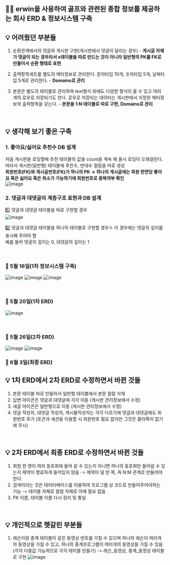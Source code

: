 
## 🏌️‍♂️ erwin을 사용하여 골프와 관련된 종합 정보를 제공하는 회사 ERD &amp; 정보시스템 구축


## 💡 어려웠던 부분들

1. 순환관계에서의 댓글와 게시판 구현(게시판에서 댓글이 달리는 경우) - **게시글 자체가 댓글이 되는 경우라서 x테이블을 따로 만드는 것이 아니라 일반형의 PK를 FK로 만들어서 순환 형태로 표현**

2. 출력항목세트를 별도의 메타정보로 관리한다. 문자타입 10개, 숫자타입 5개, 날짜타입 5개로 관리한다. - **Domains로 관리**

3. 본문은 별도의 테이블로 관리하며 text형식 외에도 다양한 형식이 올 수 있고 여러 개의 로우로 저장되기도 한다. 로우로 저장되는 데이터는 게시판에서 지정한 메타정보의 출력항목을 갖는다. - **본문을 1:N 테이블로 따로 구현, Domains로 관리**

<br>

## 💡 생각해 보기 좋은 구축

### **1. 좋아요/싫어요 추천수 DB 설계**<br>
처음 게시판을 로딩할때 추천 테이블의 값을 count을 계속 해 올시 로딩이 오래걸린다.<br> 따라서 게시판(일반형) 테이블에 추천수, 반대수 컬럼을 따로 생성<br>
**회원번호(FK)와 게시글번호(FK)가 하나의 PK -> 하나의 게시글에는 회원 한면당 좋아요 혹은 싫어요 혹은 취소가 가능하기에 회원번호로 중복여부 확인**<br>
![image](https://user-images.githubusercontent.com/53335160/119469293-2ccd9200-bd82-11eb-8db3-eba8a59652fc.png)

### **2. 댓글과 대댓글의 계층구조 표현과 DB 설계**<br>
1️⃣ 댓글과 대댓글 테이블을 따로 구현할 경우<br>
![image](https://user-images.githubusercontent.com/53335160/119774418-1bf55b80-befd-11eb-8d15-5315d1c2b22e.png)


2️⃣ 댓글과 대댓글 테이블을 하나의 테이블로 구현할 경우ㅇ
이 경우에는 댓글의 깊이를 표시해 주어야 함<br>
예를 들어 댓글의 깊이는 0, 대댓글의 깊이는 1<br>

<br>

### 👀 5월 16일(1차 정보시스템 구축)

![image](https://user-images.githubusercontent.com/53335160/118454371-4132de80-b733-11eb-88b8-8d0049487f13.png)
![image](https://user-images.githubusercontent.com/53335160/118454484-61fb3400-b733-11eb-8455-6cf365f4eca4.png)
![image](https://user-images.githubusercontent.com/53335160/118454609-86efa700-b733-11eb-955d-83a70b138bb0.png)

<br>

### 👀 5월 20일(1차 ERD)
![image](https://user-images.githubusercontent.com/53335160/118842050-cff65580-b903-11eb-8cfb-eae6be7f2c7a.png)

<br>

### 👀 5월 26일(2차 ERD)
![image](https://user-images.githubusercontent.com/53335160/119774292-e9e3f980-befc-11eb-9ffa-aa532d3b4ccf.png)
![image](https://user-images.githubusercontent.com/53335160/119774511-3c251a80-befd-11eb-8d39-c5b00a61be54.png)


### 👀 6월 3일(최종 ERD)


## 💡 1차 ERD에서 2차 ERD로 수정하면서 바뀐 것들
1. 본문 테이블 따로 만들어서 일반형 테이블에서 본문 컬럼 삭제
2. 답변 아이콘은 댓글과 대댓글에 각각 이동 (게시판 관리정보에서 수정)
3. 새글 아이콘은 일반형으로 이동 (게시판 관리정보에서 수정)
4. 댓글 작성자, 대댓글 작성자,  게시물작성자는 각각 다르기에 댓글과 대댓글에도 회원번호 추가 (토큰과 세션을 이용할 시 회원번호 필요 없지만 그것은 클라쪽이 없기에 무시)

<br>

## 💡 2차 ERD에서 최종 ERD로 수정하면서 바뀐 것들
1. 회원 한 명이 여러 동호회에 들어 갈 수 있는지 아니면 하나의 동호회만 들어갈 수 있는지 제약이 명료하게 들어있지 않음 -> 제약이 덜 한 쪽, 즉 N:M 관계로 만들어야 한다.
2. 검색이라는 것은 테이터베이스를 이용하여 프로그램 상 코드로 만들어주어야하는 기능 -> 테이블 자체로 컬럼 자체로 아예 필요 없음
4. PK 이름, 테이블 이름 다시 정리 및 통일

<br>

## 💡 개인적으로 헷갈린 부분들
1. 레슨이랑 중계 테이블이 같은 동영상 번호를 가질 수 있으며 하나의 레슨이 여러개의 동영상을 가질 수 있고, 하나의 중계프로그램이 여러개의 동영상을 가질 수 있음(각각 다중값 가능하므로 각각 테이블 만들기) -> 레슨_동영상, 중계_동영상 테이블로 구현
![image](https://user-images.githubusercontent.com/53335160/119985420-94434600-bffd-11eb-9241-455343f2057f.png)

